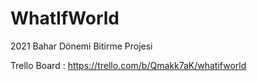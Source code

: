 # WhatIfWorld
2021 Bahar Dönemi Bitirme Projesi

Trello Board : https://trello.com/b/Qmakk7aK/whatifworld
